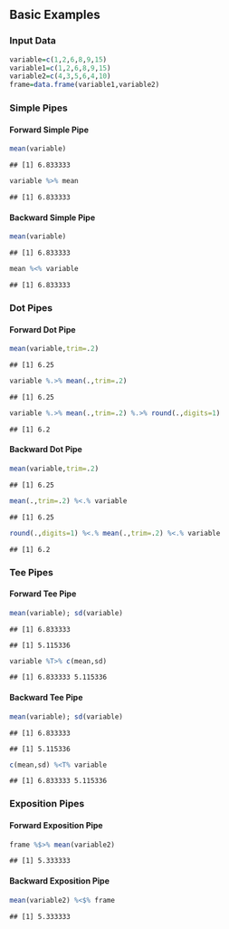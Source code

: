 
## Basic Examples

### Input Data


```r
variable=c(1,2,6,8,9,15)
variable1=c(1,2,6,8,9,15)
variable2=c(4,3,5,6,4,10)
frame=data.frame(variable1,variable2)
```

### Simple Pipes

#### Forward Simple Pipe


```r
mean(variable)
```

```
## [1] 6.833333
```

```r
variable %>% mean
```

```
## [1] 6.833333
```

#### Backward Simple Pipe


```r
mean(variable)
```

```
## [1] 6.833333
```

```r
mean %<% variable
```

```
## [1] 6.833333
```

### Dot Pipes

#### Forward Dot Pipe


```r
mean(variable,trim=.2)
```

```
## [1] 6.25
```

```r
variable %.>% mean(.,trim=.2)
```

```
## [1] 6.25
```

```r
variable %.>% mean(.,trim=.2) %.>% round(.,digits=1)
```

```
## [1] 6.2
```

#### Backward Dot Pipe


```r
mean(variable,trim=.2)
```

```
## [1] 6.25
```

```r
mean(.,trim=.2) %<.% variable
```

```
## [1] 6.25
```

```r
round(.,digits=1) %<.% mean(.,trim=.2) %<.% variable
```

```
## [1] 6.2
```

### Tee Pipes

#### Forward Tee Pipe


```r
mean(variable); sd(variable)
```

```
## [1] 6.833333
```

```
## [1] 5.115336
```

```r
variable %T>% c(mean,sd)
```

```
## [1] 6.833333 5.115336
```

#### Backward Tee Pipe


```r
mean(variable); sd(variable)
```

```
## [1] 6.833333
```

```
## [1] 5.115336
```

```r
c(mean,sd) %<T% variable
```

```
## [1] 6.833333 5.115336
```

### Exposition Pipes

#### Forward Exposition Pipe


```r
frame %$>% mean(variable2)
```

```
## [1] 5.333333
```

#### Backward Exposition Pipe


```r
mean(variable2) %<$% frame
```

```
## [1] 5.333333
```
